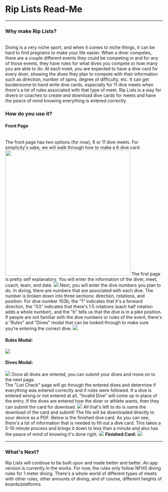 <h1> Rip Lists Read-Me </h1>
<hr>
<h3>Why make Rip Lists?</h3>
<br>
Diving is a very niche sport, and when it comes to niche things, it can be hard to find programs to make your life easier. When a diver competes, there are a couple different events they could be competing in and for any of those events, they have rules for what dives you compete or how many you are able to do. At each meet, you are expected to have a dive card for every diver, showing the dives they plan to compete with their information such as direction, number of spins, degree of difficulty, etc. It can get burdensome to hand write dive cards, especially for 11 dive meets when there's a lot of rules associated with that type of meet. Rip Lists is a way for divers or coaches to create and download dive cards for meets and have the peace of mind knowing everything is entered correctly.
<br>
<h3>How do you use it?</h3>
<h4>Front Page</h4>
<br>
The front page has two options (for now), 6 or 11 dive meets. For simplicity's sake, we will walk through how to make a 6 dive card.
<img src="img/MainPage.PNG" width=400>
The first page is pretty self explanatory. You will enter the information of the diver, meet, coach, team, and date.
<img src="img/DiverInfo6.PNG">
Next, you will enter the dive numbers you plan to do. In diving, there are numbers that are associated with each dive. The number is broken down into three sections: direction, rotations, and position. For dive number 103b, the "1" indicates that it's a forward direction, the "03" indicates that there's 1.5 rotations (each half rotation adds a whole number), and the "b" tells us that the dive is in a pike position. If people are not familiar with the dive numbers or rules of the event, there's a "Rules" and "Dives" modal that can be looked through to make sure you're entering the correct dive.
<img src="img/EnterSixDives.PNG" >

<h4>Rules Modal:</h4>
<img src="img/SixDiveRules.PNG">
<h4>Dives Modal:</h4>
<img src="img/Modal.PNG">
Once all dives are entered, you can submit your dives and move on to the next page.
<br>
The "List Check" page will go through the entered dives and determine if everything was entered correctly and if rules were followed. If a dive is entered wrong or not entered at all, "Invalid Dive" will come up in place of the entry. If the dives are entered how the diver or athlete wants, then they can submit the card for download.
<img src="img/SixDiveCheck.PNG">
All that's left to do is name the download of the card and submit! The file will be downloaded directly to your device as a PDF. Below is the finished dive card. As you can see, there's a lot of information that is needed to fill out a dive card. This takes a 5-10 minute process and brings it down to less than a minute and also has the peace of mind of knowing it's done right.
<img src="img/SixCardDownload.PNG">
<b>Finished Card:</b>
<img src="img/SixDiveCard.PNG">
<hr>
<h3>What's Next?</h3>
Rip Lists will continue to be built upon and made better and better. An app version is currently in the works. For now, the rules only follow NFHS diving rules for 1 meter diving. There's a whole world of different types of meets with other rules, other amounts of diving, and of course, different heights of boards/platforms.
